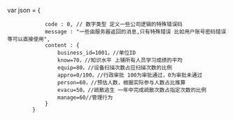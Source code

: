 var json = {

                code : 0, // 数字类型 定义一些公司逻辑的特殊错误码
                message : "一些由服务器返回的消息,只有特殊错误 比如用户账号密码错误等可以直接使用",
                content : {
                    business_id=1001，//单位ID
                    know=70，//知识水平 上铺所有人员学习成绩的平均
                    equip=80，//设备扫描次数占应扫描次数的比例
                    appro=0/100，//行政审批 100为审批通过，0为审批未通过
                    person=60，//预估人数，根据实际参与人数占比推算
                    evacu=50，//疏散逃生 一年中完成疏散次数占指定次数的比例
                    manage=60//管理行为 
                }
            }
